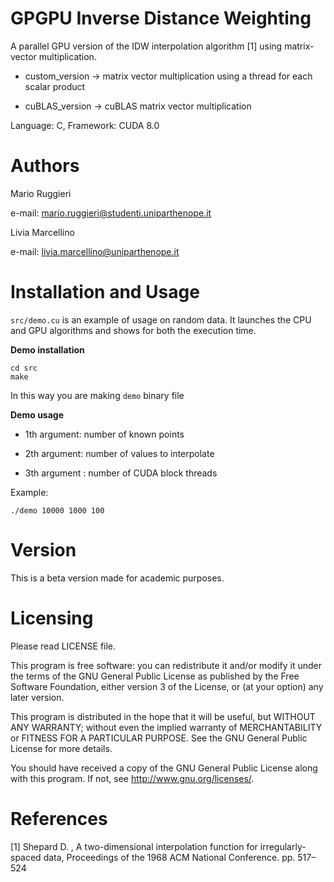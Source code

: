 # GPGPU Inverse Distance Weighting
A parallel GPU version of the IDW interpolation algorithm [1] using matrix-vector multiplication.

* custom_version -> matrix vector multiplication using a thread for each scalar product

* cuBLAS_version -> cuBLAS matrix vector multiplication

Language: C, Framework: CUDA 8.0 

# Authors
Mario Ruggieri

e-mail: mario.ruggieri@studenti.uniparthenope.it

Livia Marcellino

e-mail: livia.marcellino@uniparthenope.it
  
# Installation and Usage 

`src/demo.cu` is an example of usage on random data. It launches the CPU and GPU algorithms and shows for both the execution time.

**Demo installation**
  ```
  cd src
  make
  ```
In this way you are making `demo` binary file
	
**Demo usage**

* 1th argument: number of known points

* 2th argument: number of values to interpolate

* 3th argument : number of CUDA block threads

Example:

	./demo 10000 1000 100

# Version
This is a beta version made for academic purposes.
	
# Licensing
Please read LICENSE file.

This program is free software: you can redistribute it and/or modify
it under the terms of the GNU General Public License as published by
the Free Software Foundation, either version 3 of the License, or
(at your option) any later version.

This program is distributed in the hope that it will be useful,
but WITHOUT ANY WARRANTY; without even the implied warranty of
MERCHANTABILITY or FITNESS FOR A PARTICULAR PURPOSE.  See the
GNU General Public License for more details.

You should have received a copy of the GNU General Public License
along with this program.  If not, see <http://www.gnu.org/licenses/>.

# References
[1] Shepard D. , A two-dimensional interpolation function for irregularly-spaced data, Proceedings of the 1968 ACM National Conference. pp. 517–524 

